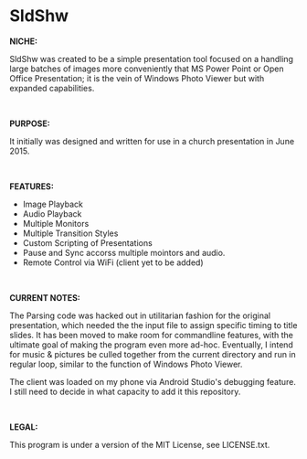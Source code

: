 # SldShw

**NICHE:**
	
SldShw was created to be a simple presentation tool focused on a handling
large batches of images more conveniently that MS Power Point or Open
Office Presentation; it is the vein of Windows Photo Viewer but with
expanded capabilities.

<br>

**PURPOSE:**

It initially was designed and written for use in a church presentation in
June 2015.

<br>

**FEATURES:**

- Image Playback
- Audio Playback
- Multiple Monitors
- Multiple Transition Styles
- Custom Scripting of Presentations
- Pause and Sync accorss multiple mointors and audio.
- Remote Control via WiFi (client yet to be added)

<br>

**CURRENT NOTES:**

The Parsing code was hacked out in utilitarian fashion for the original
presentation, which needed the the input file to assign specific timing
to title slides. It has been moved to make room for commandline features,
with the ultimate goal of making the program even more ad-hoc. Eventually,
I intend for music & pictures be culled together from the current directory
and run in regular loop, similar to the function of Windows Photo Viewer.

The client was loaded on my phone via Android Studio's debugging feature.
I still need to decide in what capacity to add it this repository.

<br>

**LEGAL:**

This program is under a version of the MIT License, see LICENSE.txt.

